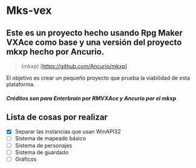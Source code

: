 # Mks-vex
## Este es un proyecto hecho usando Rpg Maker VXAce como base y una versión del proyecto **mkxp** hecho por Ancurio.
> (mkxp) [https://github.com/Ancurio/mkxp]

El objetivo es crear un pequeño proyecto que prueba la viabilidad de esta plataforma.

##### Créditos son para Enterbrain por RMVXAce y Ancurio por el **mkxp**

## Lista de cosas por realizar

- [x] Separar las instancias que usan WinAPI32
- [ ] Sistema de mapeado básico
- [ ] Sistema de personajes
- [ ] Sistema de guardado
- [ ] Gráficos
